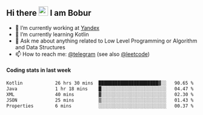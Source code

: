 ## Hi there <img src="https://media.giphy.com/media/hvRJCLFzcasrR4ia7z/giphy.gif" width="25px" height="25px"> I am Bobur

- 💼 I’m currently working at [Yandex](https://yandex.ru/)
- 🌱 I’m currently learning Kotlin
- 💬 Ask me about anything related to Low Level Programming or Algorithm and Data Structures
- 📫 How to reach me: [@telegram](https://t.me/octoant) (see also [@leetcode](https://leetcode.com/octoant/))    

#### Coding stats in last week

<!--START_SECTION:waka-->

```txt
Kotlin            26 hrs 30 mins  ██████████████████████▓░░   90.65 %
Java              1 hr 18 mins    █░░░░░░░░░░░░░░░░░░░░░░░░   04.47 %
XML               40 mins         ▓░░░░░░░░░░░░░░░░░░░░░░░░   02.30 %
JSON              25 mins         ▒░░░░░░░░░░░░░░░░░░░░░░░░   01.43 %
Properties        6 mins          ░░░░░░░░░░░░░░░░░░░░░░░░░   00.37 %
```

<!--END_SECTION:waka-->
